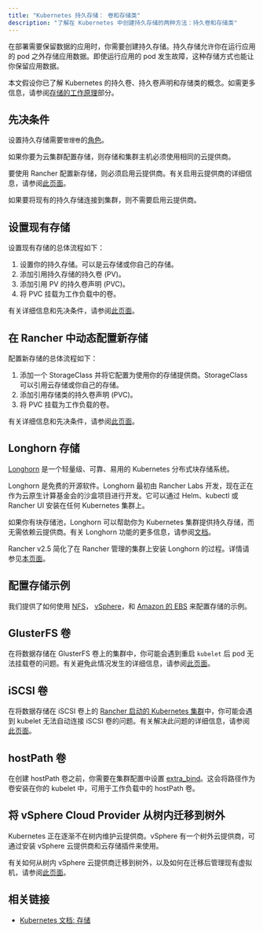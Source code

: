 ```yaml
---
title: "Kubernetes 持久存储： 卷和存储类"
description: "了解在 Kubernetes 中创建持久存储的两种方法：持久卷和存储类"
---
```


<head>
  <link rel="canonical" href="https://ranchermanager.docs.rancher.com/zh/how-to-guides/new-user-guides/manage-clusters/create-kubernetes-persistent-storage"/>
</head>

在部署需要保​​留数据的应用时，你需要创建持久存储。持久存储允许你在运行应用的 pod 之外存储应用数据。即使运行应用的 pod 发生故障，这种存储方式也能让你保留应用数据。

本文假设你已了解 Kubernetes 的持久卷、持久卷声明和存储类的概念。如需更多信息，请参阅[存储的工作原理](manage-persistent-storage/about-persistent-storage.md)部分。

## 先决条件

设置持久存储需要`管理卷`的[角色](../../authentication-permissions-and-global-configuration/manage-role-based-access-control-rbac/cluster-and-project-roles.md#项目角色参考)。

如果你要为云集群配置存储，则存储和集群主机必须使用相同的云提供商。

要使用 Rancher 配置新存储，则必须启用云提供商。有关启用云提供商的详细信息，请参阅[此页面](../../kubernetes-clusters-in-rancher-setup/set-up-cloud-providers/set-up-cloud-providers.md)。

如果要将现有的持久存储连接到集群，则不需要启用云提供商。

## 设置现有存储

设置现有存储的总体流程如下：

1. 设置你的持久存储。可以是云存储或你自己的存储。
2. 添加引用持久存储的持久卷 (PV)。
3. 添加引用 PV 的持久卷声明 (PVC)。
4. 将 PVC 挂载为工作负载中的卷。

有关详细信息和先决条件，请参阅[此页面](manage-persistent-storage/set-up-existing-storage.md)。

## 在 Rancher 中动态配置新存储

配置新存储的总体流程如下：

1. 添加一个 StorageClass 并将它配置为使用你的存储提供商。StorageClass 可以引用云存储或你自己的存储。
2. 添加引用存储类的持久卷声明 (PVC)。
3. 将 PVC 挂载为工作负载的卷。

有关详细信息和先决条件，请参阅[此页面](manage-persistent-storage/dynamically-provision-new-storage.md)。

## Longhorn 存储

[Longhorn](https://longhorn.io/) 是一个轻量级、可靠、易用的 Kubernetes 分布式块存储系统。

Longhorn 是免费的开源软件。Longhorn 最初由 Rancher Labs 开发，现在正在作为云原生计算基金会的沙盒项目进行开发。它可以通过 Helm、kubectl 或 Rancher UI 安装在任何 Kubernetes 集群上。

如果你有块存储池，Longhorn 可以帮助你为 Kubernetes 集群提供持久存储，而无需依赖云提供商。有关 Longhorn 功能的更多信息，请参阅[文档](https://longhorn.io/docs/latest/what-is-longhorn/)。

Rancher v2.5 简化了在 Rancher 管理的集群上安装 Longhorn 的过程。详情请参见[本页面](../../../../integrations-in-rancher/longhorn/longhorn.md)。

## 配置存储示例

我们提供了如何使用 [NFS](../provisioning-storage-examples/nfs-storage.md)， [vSphere](../provisioning-storage-examples/vsphere-storage.md)，和 [Amazon 的 EBS](../provisioning-storage-examples/persistent-storage-in-amazon-ebs.md) 来配置存储的示例。

## GlusterFS 卷

在将数据存储在 GlusterFS 卷上的集群中，你可能会遇到重启 `kubelet` 后 pod 无法挂载卷的问题。有关避免此情况发生的详细信息，请参阅[此页面](manage-persistent-storage/about-glusterfs-volumes.md)。

## iSCSI 卷

在将数据存储在 iSCSI 卷上的 [Rancher 启动的 Kubernetes 集群](../../launch-kubernetes-with-rancher/launch-kubernetes-with-rancher.md)中，你可能会遇到 kubelet 无法自动连接 iSCSI 卷的问题。有关解决此问题的详细信息，请参阅[此页面](manage-persistent-storage/install-iscsi-volumes.md)。

## hostPath 卷

在创建 hostPath 卷之前，你需要在集群配置中设置 [extra_bind](https://rancher.com/docs/rke/latest/en/config-options/services/services-extras/#extra-binds/)。这会将路径作为卷安装在你的 kubelet 中，可用于工作负载中的 hostPath 卷。

## 将 vSphere Cloud Provider 从树内迁移到树外

Kubernetes 正在逐渐不在树内维护云提供商。vSphere 有一个树外云提供商，可通过安装 vSphere 云提供商和云存储插件来使用。

有关如何从树内 vSphere 云提供商迁移到树外，以及如何在迁移后管理现有虚拟机，请参阅[此页面](../../kubernetes-clusters-in-rancher-setup/set-up-cloud-providers/configure-out-of-tree-vsphere.md)。

## 相关链接

- [Kubernetes 文档: 存储](https://kubernetes.io/docs/concepts/storage/)
